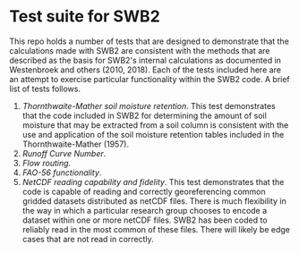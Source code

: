 # Test suite for SWB2

This repo holds a number of tests that are designed to demonstrate that the calculations made with SWB2 are consistent with the methods that are described as the basis for SWB2's internal calculations as documented in Westenbroek and others (2010, 2018). Each of the tests included here are an attempt to exercise particular functionality within the SWB2 code. A brief list of tests follows.

1. _Thornthwaite-Mather soil moisture retention_. This test demonstrates that the code included in SWB2 for determining the amount of soil moisture that may be extracted from a soil column is consistent with the use and application of the soil moisture retention tables included in the Thornthwaite-Mather (1957). 
2. _Runoff Curve Number_.
3. _Flow routing_.
4. _FAO-56 functionality_.
5. _NetCDF reading capability and fidelity_. This test demonstrates that the code is capable of reading and correctly georeferencing common gridded datasets distributed as netCDF files. There is much flexibility in the way in which a particular research group chooses to encode a dataset within one or more netCDF files. SWB2 has been coded to reliably read in the most common of these files. There will likely be edge cases that are not read in correctly.
